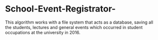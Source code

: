 # School-Event-Registrator-
This algorithm works with a file system that acts as a database, saving all the students, lectures and general events which occurred in student occupations at the university in 2016.
